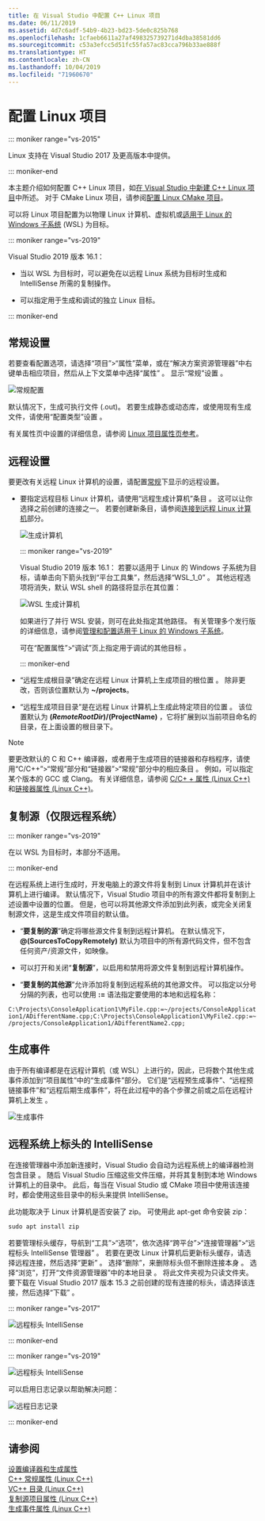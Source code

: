 ```yaml
---
title: 在 Visual Studio 中配置 C++ Linux 项目
ms.date: 06/11/2019
ms.assetid: 4d7c6adf-54b9-4b23-bd23-5de0c825b768
ms.openlocfilehash: 1cfaeb6611a27af498325739271d4dba38581dd6
ms.sourcegitcommit: c53a3efcc5d51fc55fa57ac83cca796b33ae888f
ms.translationtype: HT
ms.contentlocale: zh-CN
ms.lasthandoff: 10/04/2019
ms.locfileid: "71960670"
---
```

# <a name="configure-a-linux-project"></a>配置 Linux 项目

::: moniker range="vs-2015"

Linux 支持在 Visual Studio 2017 及更高版本中提供。

::: moniker-end

本主题介绍如何配置 C++ Linux 项目，如[在 Visual Studio 中新建 C++ Linux 项目](create-a-new-linux-project.md)中所述。 对于 CMake Linux 项目，请参阅[配置 Linux CMake 项目](cmake-linux-project.md)。 

可以将 Linux 项目配置为以物理 Linux 计算机、虚拟机或[适用于 Linux 的 Windows 子系统](/windows/wsl/about) (WSL) 为目标。 

::: moniker range="vs-2019"

Visual Studio 2019 版本 16.1： 

- 当以 WSL 为目标时，可以避免在以远程 Linux 系统为目标时生成和 IntelliSense 所需的复制操作。

- 可以指定用于生成和调试的独立 Linux 目标。

::: moniker-end

## <a name="general-settings"></a>常规设置

若要查看配置选项，请选择“项目”>“属性”菜单，或在“解决方案资源管理器”中右键单击相应项目，然后从上下文菜单中选择“属性”    。 显示“常规”设置  。

![常规配置](media/settings_general.png)

默认情况下，生成可执行文件 (.out)。 若要生成静态或动态库，或使用现有生成文件，请使用“配置类型”设置  。

有关属性页中设置的详细信息，请参阅 [Linux 项目属性页参考](prop-pages-linux.md)。

## <a name="remote-settings"></a>远程设置

要更改有关远程 Linux 计算机的设置，请配置[常规](prop-pages/general-linux.md)下显示的远程设置。

- 要指定远程目标 Linux 计算机，请使用“远程生成计算机”条目  。 这可以让你选择之前创建的连接之一。 若要创建新条目，请参阅[连接到远程 Linux 计算机](connect-to-your-remote-linux-computer.md)部分。

   ![生成计算机](media/remote-build-machine-vs2019.png)

   ::: moniker range="vs-2019"

   Visual Studio 2019 版本 16.1：  若要以适用于 Linux 的 Windows 子系统为目标，请单击向下箭头找到“平台工具集”，然后选择“WSL_1_0”   。 其他远程选项将消失，默认 WSL shell 的路径将显示在其位置：

   ![WSL 生成计算机](media/wsl-remote-vs2019.png)

   如果进行了并行 WSL 安装，则可在此处指定其他路径。 有关管理多个发行版的详细信息，请参阅[管理和配置适用于 Linux 的 Windows 子系统](/windows/wsl/wsl-config#set-a-default-distribution)。

   可在“配置属性”>“调试”页上指定用于调试的其他目标   。

   ::: moniker-end

- “远程生成根目录”确定在远程 Linux 计算机上生成项目的根位置  。 除非更改，否则该位置默认为 **~/projects**。

- “远程生成项目目录”是在远程 Linux 计算机上生成此特定项目的位置  。 该位置默认为 **$(RemoteRootDir)/$(ProjectName)** ，它将扩展到以当前项目命名的目录，在上面设置的根目录下。

> [!NOTE]
> 要更改默认的 C 和 C++ 编译器，或者用于生成项目的链接器和存档程序，请使用“C/C++”>“常规”部分和“链接器”>“常规”部分中的相应条目   。 例如，可以指定某个版本的 GCC 或 Clang。 有关详细信息，请参阅 [C/C+ + 属性 (Linux C++)](prop-pages/c-cpp-linux.md) 和[链接器属性 (Linux C++)](prop-pages/linker-linux.md)。

## <a name="copy-sources-remote-systems-only"></a>复制源（仅限远程系统）

::: moniker range="vs-2019"

在以 WSL 为目标时，本部分不适用。

::: moniker-end

在远程系统上进行生成时，开发电脑上的源文件将复制到 Linux 计算机并在该计算机上进行编译。 默认情况下，Visual Studio 项目中的所有源文件都将复制到上述设置中设置的位置。 但是，也可以将其他源文件添加到此列表，或完全关闭复制源文件，这是生成文件项目的默认值。

- “**要复制的源**”确定将哪些源文件复制到远程计算机。 在默认情况下， **\@(SourcesToCopyRemotely)** 默认为项目中的所有源代码文件，但不包含任何资产/资源文件，如映像。

- 可以打开和关闭“**复制源**”，以启用和禁用将源文件复制到远程计算机操作。

- “**要复制的其他源**”允许添加将复制到远程系统的其他源文件。 可以指定以分号分隔的列表，也可以使用 **:=** 语法指定要使用的本地和远程名称：

`C:\Projects\ConsoleApplication1\MyFile.cpp:=~/projects/ConsoleApplication1/ADifferentName.cpp;C:\Projects\ConsoleApplication1\MyFile2.cpp:=~/projects/ConsoleApplication1/ADifferentName2.cpp;`

## <a name="build-events"></a>生成事件

由于所有编译都是在远程计算机（或 WSL）上进行的，因此，已将数个其他生成事件添加到“项目属性”中的“生成事件”部分。 它们是“远程预生成事件”、“远程预链接事件”和“远程后期生成事件”，将在此过程中的各个步骤之前或之后在远程计算机上发生    。

![生成事件](media/settings_buildevents.png)

## <a name="remote_intellisense"></a> 远程系统上标头的 IntelliSense

在连接管理器中添加新连接时，Visual Studio 会自动为远程系统上的编译器检测包含目录  。 随后 Visual Studio 压缩这些文件压缩，并将其复制到本地 Windows 计算机上的目录中。 此后，每当在 Visual Studio 或 CMake 项目中使用该连接时，都会使用这些目录中的标头来提供 IntelliSense。

此功能取决于 Linux 计算机是否安装了 zip。 可使用此 apt-get 命令安装 zip：

```cmd
sudo apt install zip
```

若要管理标头缓存，导航到“工具”>“选项”，依次选择“跨平台”>“连接管理器”>“远程标头 IntelliSense 管理器”  。 若要在更改 Linux 计算机后更新标头缓存，请选择远程连接，然后选择“更新”  。 选择“删除”，来删除标头但不删除连接本身  。 选择“浏览”，打开“文件资源管理器”中的本地目录   。 将此文件夹视为只读文件夹。 要下载在 Visual Studio 2017 版本 15.3 之前创建的现有连接的标头，请选择该连接，然后选择“下载”  。

::: moniker range="vs-2017"

![远程标头 IntelliSense](media/remote-header-intellisense.png)

::: moniker-end

::: moniker range="vs-2019"

![远程标头 IntelliSense](media/connection-manager-vs2019.png)

可以启用日志记录以帮助解决问题：

![远程日志记录](media/remote-logging-vs2019.png)

::: moniker-end

## <a name="see-also"></a>请参阅

[设置编译器和生成属性](../build/working-with-project-properties.md)<br/>
[C++ 常规属性 (Linux C++)](../linux/prop-pages/general-linux.md)<br/>
[VC++ 目录 (Linux C++)](../linux/prop-pages/directories-linux.md)<br/>
[复制源项目属性 (Linux C++)](../linux/prop-pages/copy-sources-project.md)<br/>
[生成事件属性 (Linux C++)](../linux/prop-pages/build-events-linux.md)
